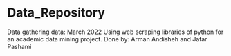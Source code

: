 # Data_Repository
Data gathering data: March 2022
Using web scraping libraries of python for an academic data mining project.
Done by: Arman Andisheh and Jafar Pashami

